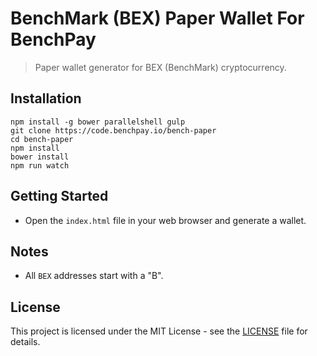 # BenchMark (BEX) Paper Wallet For BenchPay

> Paper wallet generator for BEX (BenchMark) cryptocurrency.

## Installation

```
npm install -g bower parallelshell gulp
git clone https://code.benchpay.io/bench-paper
cd bench-paper
npm install
bower install
npm run watch
```

## Getting Started

- Open the `index.html` file in your web browser and generate a wallet.


## Notes

- All `BEX` addresses start with a "B".


## License

This project is licensed under the MIT License - see the [LICENSE](./LICENSE) file for details.
